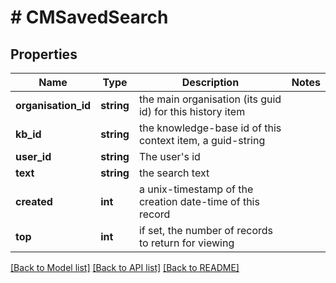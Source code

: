 # # CMSavedSearch

## Properties

Name | Type | Description | Notes
------------ | ------------- | ------------- | -------------
**organisation_id** | **string** | the main organisation (its guid id) for this history item |
**kb_id** | **string** | the knowledge-base id of this context item, a guid-string |
**user_id** | **string** | The user&#39;s id |
**text** | **string** | the search text |
**created** | **int** | a unix-timestamp of the creation date-time of this record |
**top** | **int** | if set, the number of records to return for viewing |

[[Back to Model list]](../../README.md#models) [[Back to API list]](../../README.md#endpoints) [[Back to README]](../../README.md)
